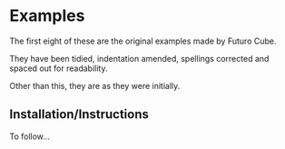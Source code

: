 # Examples

The first eight of these are the original examples made by Futuro Cube.

They have been tidied, indentation amended, spellings corrected and spaced out for readability.

Other than this, they are as they were initially. 

## Installation/Instructions

To follow...